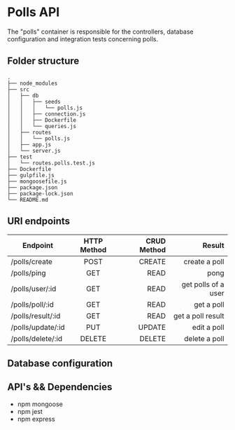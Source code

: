 # Polls API

The "polls" container is responsible for the controllers, database configuration and integration tests concerning polls.

## Folder structure

```
.
├── node_modules
├── src
│   ├── db
│   │   ├── seeds
│   │   │   └── polls.js
│   │   ├── connection.js
│   │   ├── Dockerfile
│   │   └── queries.js
│   ├── routes
│   │   └── polls.js
│   ├── app.js
│   └── server.js
├── test
│   └── routes.polls.test.js
├── Dockerfile
├── gulpfile.js
├── mongoosefile.js
├── package.json
├── package-lock.json
└── README.md
```

## URI endpoints

| Endpoint        | HTTP Method           | CRUD Method  |  Result   |
| ------------- |:-------------:| -----:| ---: |
| /polls/create | POST      |    CREATE | create a poll |
| /polls/ping      | GET | READ | pong|
| /polls/user/:id      | GET  | READ |     get polls of a user |
| /polls/poll/:id      | GET  | READ |     get a poll  |
| /polls/result/:id      | GET  | READ | get a poll result |
| /polls/update/:id | PUT | UPDATE | edit a poll |
| /polls/delete/:id | DELETE | DELETE | delete a poll |

## Database configuration



## API's && Dependencies

* npm mongoose
* npm jest
* npm express
